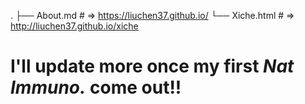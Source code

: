 .
├── About.md    # => https://liuchen37.github.io/
└── Xiche.html    # => http://liuchen37.github.io/xiche

# I'll update more once my first _Nat Immuno._ come out!!

